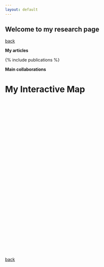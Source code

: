 ```yaml
---
layout: default
---
```


## Welcome to my research page

[back](./)

**My articles**

{% include publications %}

**Main collaborations**

# My Interactive Map

<div id="map" style="height: 500px;"></div>

<script src="https://unpkg.com/leaflet@1.7.1/dist/leaflet.js"></script>
<link rel="stylesheet" href="https://unpkg.com/leaflet@1.7.1/dist/leaflet.css" />

<script>
  // Initialize the map centered on a specific location
  var map = L.map('map').setView([37.7749, -122.4194], 10); // Example: San Francisco coordinates

  // Add OpenStreetMap tiles to the map
  L.tileLayer('https://{s}.tile.openstreetmap.org/{z}/{x}/{y}.png', {
    attribution: '&copy; <a href="https://www.openstreetmap.org/copyright">OpenStreetMap</a> contributors'
  }).addTo(map);

  // Load GeoJSON data from an external file
  fetch('assets/your-geojson-file.geojson')
    .then(response => response.json())
    .then(data => {
      L.geoJSON(data).addTo(map);
    });

  // Add a marker to the map at a specific location
  var marker = L.marker([37.7749, -122.4194]).addTo(map); // Example: San Francisco coordinates

  // Optional: Add a popup to the marker
  marker.bindPopup("<b>Hello!</b><br>This is San Francisco.").openPopup();
</script>



[back](./)

